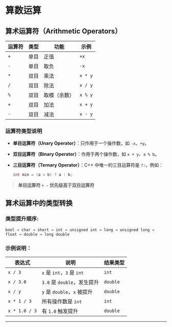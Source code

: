 # 算数运算

## 算术运算符（Arithmetic Operators）

| 运算符 | 类型 | 功能     | 示例      |
| --- | -- | ------ | ------- |
| `+` | 单目 | 正值     | `+x`    |
| `-` | 单目 | 取负     | `-x`    |
| `*` | 双目 | 乘法     | `x * y` |
| `/` | 双目 | 除法     | `x / y` |
| `%` | 双目 | 取模（余数） | `x % y` |
| `+` | 双目 | 加法     | `x + y` |
| `-` | 双目 | 减法     | `x - y` |

### 运算符类型说明

* **单目运算符（Unary Operator）**：只作用于一个操作数，如 `-x`、`+y`。
* **双目运算符（Binary Operator）**：作用于两个操作数，如 `x + y`、`a % b`。
* **三目运算符（Ternary Operator）**：C++ 中唯一的三目运算符是 `?:`，例如：

  ```cpp
  int min = (a < b) ? a : b;
  ```


 >**单目运算符 `+ -` 优先级高于双目运算符**



## 算术运算中的类型转换



### 类型提升顺序:

```text
bool → char → short → int → unsigned int → long → unsigned long → float → double → long double
```

### 示例说明：

| 表达式           | 说明                      | 结果类型     |
| ------------- | ----------------------- | -------- |
| `x / 3`       | `x` 是 `int`，`3` 是 `int` | `int`    |
| `x / 3.0`     | `3.0` 是 `double`，发生提升   | `double` |
| `x / y`       | `y` 是 `double`，`x` 被提升  | `double` |
| `x * 1 / 3`   | 所有操作数是 `int`            | `int`    |
| `x * 1.0 / 3` | 有 `1.0` 触发提升            | `double` |

---
